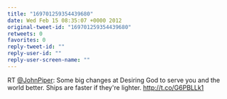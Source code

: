 ```yaml
---
title: "169701259354439680"
date: Wed Feb 15 08:35:07 +0000 2012
original-tweet-id: "169701259354439680"
retweets: 0
favorites: 0
reply-tweet-id: ""
reply-user-id: ""
reply-user-screen-name: ""
---
```

RT <a href="https://twitter.com/JohnPiper">@JohnPiper</a>: Some big changes at Desiring God to serve you and the world better. Ships are faster if they're lighter. http://t.co/G6PBLLk1
